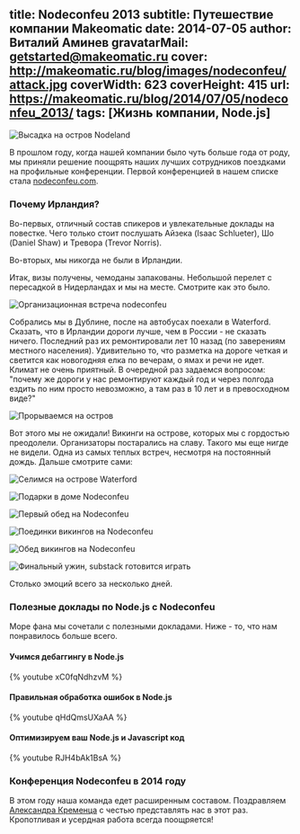 title: Nodeconfeu 2013
subtitle: Путешествие компании Makeomatic
date: 2014-07-05
author: Виталий Аминев
gravatarMail: getstarted@makeomatic.ru
cover: http://makeomatic.ru/blog/images/nodeconfeu/attack.jpg
coverWidth: 623
coverHeight: 415
url: https://makeomatic.ru/blog/2014/07/05/nodeconfeu_2013/
tags: [Жизнь компании, Node.js]
---

![Высадка на остров Nodeland](/blog/images/nodeconfeu/attack.jpg)

В прошлом году, когда нашей компании было чуть больше года от роду, мы приняли решение
поощрять наших лучших сотрудников поездками на профильные конференции. Первой
конференцией в нашем списке стала [nodeconfeu.com](http://nodeconfeu.com).

### Почему Ирландия?

Во-первых, отличный состав спикеров и увлекательные доклады на повестке. Чего только стоит послушать Айзека (Isaac Schlueter), Шо (Daniel Shaw) и Тревора (Trevor Norris).

Во-вторых, мы никогда не были в Ирландии.

Итак, визы получены, чемоданы запакованы. Небольшой перелет с пересадкой в Нидерландах и мы на месте.
Смотрите как это было.

<!-- more -->

![Организационная встреча nodeconfeu](/blog/images/nodeconfeu/organizational_meeting.jpg)

Собрались мы в Дублине, после на автобусах поехали в Waterford. Сказать, что в Ирландии дороги
лучше, чем в России - не сказать ничего. Последний раз их ремонтировали лет 10 назад
(по заверениям местного населения). Удивительно то, что разметка на дороге четкая и
светится как новогодняя елка по вечерам, о ямах и речи не идет. Климат не очень приятный.
В очередной раз задаемся вопросом: "почему же дороги у нас ремонтируют каждый год и через
полгода ездить по ним просто невозможно, а там раз в 10 лет и в превосходном виде?"

![Прорываемся на остров](/blog/images/nodeconfeu/breach_the_island.jpg)

Вот этого мы не ожидали! Викинги на острове, которых мы с гордостью преодолели. Организаторы
постарались на славу. Такого мы еще нигде не видели. Одна из самых теплых встреч, несмотря на
постоянный дождь. Дальше смотрите сами:

![Селимся на острове Waterford](/blog/images/nodeconfeu/accomodation_nodeconfeu.jpg)

![Подарки в доме Nodeconfeu](/blog/images/nodeconfeu/gifts_nodeconfeu.jpg)

![Первый обед на Nodeconfeu](/blog/images/nodeconfeu/first_dinner.jpg)

![Поединки викингов на Nodeconfeu](/blog/images/nodeconfeu/vikings_battle.jpg)

![Обед викингов на Nodeconfeu](/blog/images/nodeconfeu/vikings_dinner.jpg)

![Финальный ужин, substack готовится играть](/blog/images/nodeconfeu/final_dinner.jpg)

Столько эмоций всего за несколько дней.

### Полезные доклады по Node.js с Nodeconfeu

Море фана мы сочетали с полезными докладами. Ниже - то, что нам понравилось больше всего.

#### Учимся дебаггингу в Node.js

{% youtube xC0fqNdhzvM %}

#### Правильная обработка ошибок в Node.js

{% youtube qHdQmsUXaAA %}

#### Оптимизируем ваш Node.js и Javascript код

{% youtube RJH4bAk1BsA %}

### Конференция Nodeconfeu в 2014 году

В этом году наша команда едет расширенным составом. Поздравляем
[Александра Кременца](http://makeomatic.ru/team#aleksandrkremenets) с честью представлять нас
в этот раз. Кропотливая и усердная работа всегда поощряется!
